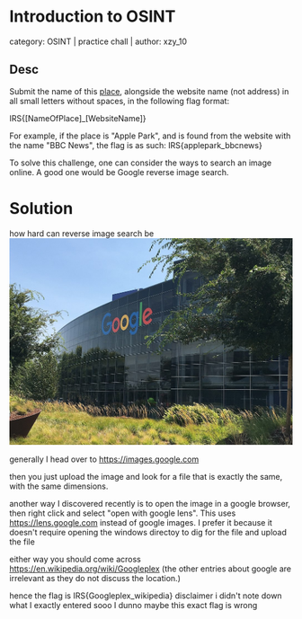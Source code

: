# Introduction to OSINT
category: OSINT | practice chall | author: xzy_10

## Desc
Submit the name of this [place](https://drive.google.com/u/0/uc?id=1iYWl1Pkh7ZaKoXhjkwtaBM0Jb5o8oOe5&export=download), alongside the website name (not address) in all small letters without spaces, in the following flag format:

IRS{[NameOfPlace]_[WebsiteName]}

For example, if the place is "Apple Park", and is found from the website with the name "BBC News", the flag is as such: IRS{applepark_bbcnews}

To solve this challenge, one can consider the ways to search an image online. A good one would be Google reverse image search.

# Solution
how hard can reverse image search be 
![testpic](/images/testpic.jpg)

generally I head over to <https://images.google.com>

then you just upload the image and look for a file that is exactly the same, with the same dimensions. 

another way I discovered recently is to open the image in a google browser, then right click and select "open with google lens". This uses <https://lens.google.com> instead of google images. I prefer it because it doesn't require opening the windows directoy to dig for the file and upload the file

either way you should come across <https://en.wikipedia.org/wiki/Googleplex> (the other entries about google are irrelevant as they do not discuss the location.)

hence the flag is IRS{Googleplex_wikipedia}
disclaimer i didn't note down what I exactly entered sooo I dunno maybe this exact flag is wrong 
